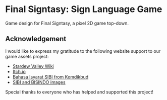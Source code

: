 # Final Signtasy: Sign Language Game 
Game design for Final Signtasy, a pixel 2D game top-down.

## Acknowledgement

I would like to express my gratitude to the following website support to our game assets project:

- [Stardew Valley Wiki](https://stardewvalleywiki.com/Stardew_Valley_Wiki)
- [Itch.io](https://itch.io/)
- [Bahasa Isyarat SIBI from Kemdikbud](https://pmpk.kemdikbud.go.id/sibi)
- [SIBI and BISINDO images](https://www.klobility.id/post/perbedaan-bisindo-dan-sibi)

Special thanks to everyone who has helped and supported this project!

